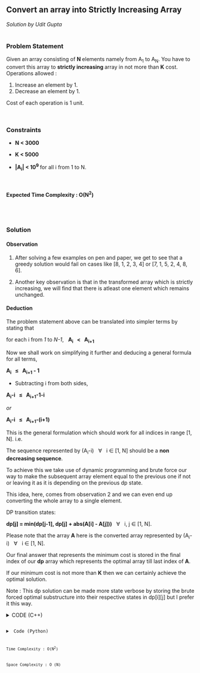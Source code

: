 <h2> Convert an array into Strictly Increasing Array </h2>
<i> Solution by Udit Gupta </i>

</br>
<br>

<h3> Problem Statement </h3>

Given an array consisting of <b> N </b> elements namely from A<sub>1</sub> to A<sub>N</sub>. You have to convert this array to <strong>strictly increasing </strong> array in not more than <strong> K</strong> cost. 
Operations allowed :
1. Increase an element by 1.
2. Decrease an element by 1.

Cost of each operation is 1 unit.

</br>

<h3> Constraints </h3>

- <b> N < 3000 </b>
  
- <b> K < 5000 </b>
  
- <b> |A<sub>i</sub>| < 10<sup>9</sup> </b> for all i from 1 to N.
  
</br>

<h4> Expected Time Complexity : O(N<sup>2</sup>) </h4>
  
  </hr>
  </br>
  
<br>

<h3> Solution </h3>

<h4> Observation </h4>
  <p>
    
  1. After solving a few examples on pen and paper, we get to see that a greedy solution would fail on cases like [8, 1, 2, 3, 4] or [7, 1, 5, 2, 4, 8, 6].
  
  2. Another key observation is that in the transformed array which is strictly increasing, we will find that  there is atleast one element which remains unchanged. 
  </p>
  
<h4> Deduction </h4>

The problem statement above can be translated into simpler terms by stating that 

for each i from _1_ to _N-1_,  &nbsp; **A<sub>i</sub> &nbsp; < &nbsp; A<sub>i+1</sub>**

Now we shall work on simplifying it further and deducing a general formula for all terms, 

**A<sub>i</sub> &nbsp; &le; &nbsp; A<sub>i+1</sub> - 1**

- Subtracting i from both sides, 

**A<sub>i</sub>-i &nbsp; &le; &nbsp; A<sub>i+1</sub>-1-i**

_or_

**A<sub>i</sub>-i &nbsp; &le; &nbsp; A<sub>i+1</sub>-(i+1)**

This is the general formulation which should work for all indices in range [1, N].
i.e.  

The sequence represented by (A<sub>i</sub>-i) &nbsp; &forall; &nbsp; i &isin; [1, N] should be a **non decreasing sequence**.

To achieve this we take use of dynamic programming and brute force our way to make the subsequent array element equal to the previous one if not or leaving it as it is depending on the previous dp state. 

This idea, here, comes from observation 2 and we can even end up converting the whole array to a single element. 


DP transition states:

**dp[j] = min(dp[j-1], dp[j] + abs(A[i] - A[j]))** &nbsp; &forall; &nbsp; i, j &isin; [1, N]. 

Please note that the array **A** here is the converted array represented by (A<sub>i</sub>-i) &nbsp; &forall; &nbsp; i &isin; [1, N]. 

Our final answer that represents the minimum cost is stored in the final index of our **dp** array which represents the optimal array till last index of **A**.

If our minimum cost is not more than **K** then we can certainly achieve the optimal solution.

Note : This dp solution can be made more state verbose by storing the brute forced optimal substructure into their respective states in dp[i][j] but I prefer it this way. 

<!--  C++ code  -->
<details>
  <summary> CODE (C++) </summary>
    <code>
    ```cpp
      
    print("hello world!")
      
    ```
    </code>
</details>
<!--  Python code  -->
<details>
    <summary> Code (Python) </summary>
    <code>
    ```python
      
    print("hello world!")
      
    ```
    </code>
</details>



Time Complexity : O(N<sup>2</sup>)

Space Complexity : O (N)




  
  
